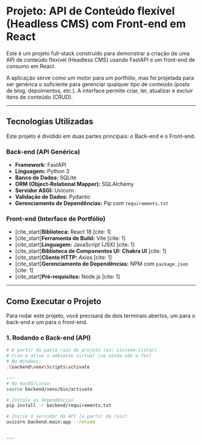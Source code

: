 # Projeto: API de Conteúdo flexível (Headless CMS) com Front-end em React

Este é um projeto full-stack construído para demonstrar a criação de uma API de conteúdo flexível (Headless CMS) usando FastAPI e um front-end de consumo em React.

A aplicação serve como um motor para um portfólio, mas foi projetada para ser genérica o suficiente para gerenciar qualquer tipo de conteúdo (posts de blog, depoimentos, etc.). A interface permite criar, ler, atualizar e excluir itens de conteúdo (CRUD).

---

## Tecnologias Utilizadas

Este projeto é dividido em duas partes principais: o Back-end e o Front-end.

### **Back-end (API Genérica)**
* **Framework:** FastAPI
* **Linguagem:** Python 3
* **Banco de Dados:** SQLite
* **ORM (Object-Relational Mapper):** SQLAlchemy
* **Servidor ASGI:** Uvicorn
* **Validação de Dados:** Pydantic
* **Gerenciamento de Dependências:** Pip com `requirements.txt`

### **Front-end (Interface de Portfólio)**
* [cite_start]**Biblioteca:** React 18 [cite: 1]
* [cite_start]**Ferramenta de Build:** Vite [cite: 1]
* [cite_start]**Linguagem:** JavaScript (JSX) [cite: 1]
* [cite_start]**Biblioteca de Componentes UI:** **Chakra UI** [cite: 1]
* [cite_start]**Cliente HTTP:** Axios [cite: 1]
* [cite_start]**Gerenciamento de Dependências:** NPM com `package.json` [cite: 1]
* [cite_start]**Pré-requisitos:** Node.js [cite: 1]

---

## Como Executar o Projeto

Para rodar este projeto, você precisará de dois terminais abertos, um para o back-end e um para o front-end.

### 1. Rodando o Back-end (API)

```bash
# A partir da pasta raiz do projeto (ex: sistema-lista/)
# Crie e ative o ambiente virtual (se ainda não o fez)
# No Windows:
.\backend\venv\Scripts\activate

---
# No macOS/Linux:
source backend/venv/bin/activate

# Instale as dependências
pip install -r backend/requirements.txt

# Inicie o servidor da API (a partir da raiz)
uvicorn backend.main:app --reload


---

